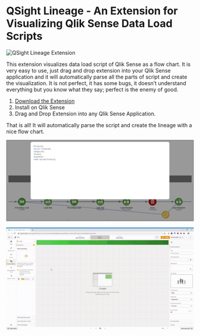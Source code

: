 # QSight Lineage - An Extension for Visualizing Qlik Sense Data Load Scripts

![QSight Lineage Extension](https://raw.githubusercontent.com/mydgd/QSight-Lineage/main/qsight-script-lineage-flow.png)

This extension visualizes data load script of Qlik Sense as a flow chart. 
It is very easy to use, just drag and drop extension into your Qlik Sense application and it will automatically parse all the parts of script and create the visualization. It is not perfect, it has some bugs, it doesn’t understand everything but you know what they say; perfect is the enemy of good. 

1. [Download the Extension](https://github.com/mydgd/QSight-Lineage/raw/main/qsight-lineage.zip)
2. Install on Qlik Sense
3. Drag and Drop Extension into any Qlik Sense Application.

That is all! It will automatically parse the script and create the lineage with a nice	 flow chart.

![Dialog](https://raw.githubusercontent.com/mydgd/QSight-Lineage/main/qsight-lineage-dialog.png)

![Script 2 Flow](https://raw.githubusercontent.com/mydgd/QSight-Lineage/main/qsight-lineage.gif)
